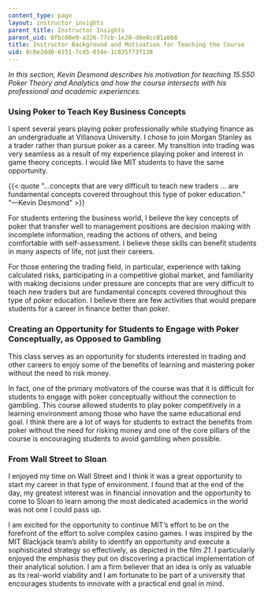 ```yaml
---
content_type: page
layout: instructor_insights
parent_title: Instructor Insights
parent_uid: 0fbc00e9-a326-77cb-1e20-d6e8cc81abb8
title: Instructor Background and Motivation for Teaching the Course
uid: 8c6e2dd8-6151-7cd5-034e-1c835f73f138
---
```


_In this section, Kevin Desmond describes his motivation for teaching _15.S50 Poker Theory and Analytics_ and how the course intersects with his professional and academic experiences._

### Using Poker to Teach Key Business Concepts

I spent several years playing poker professionally while studying finance as an undergraduate at Villanova University. I chose to join Morgan Stanley as a trader rather than pursue poker as a career. My transition into trading was very seamless as a result of my experience playing poker and interest in game theory concepts. I would like MIT students to have the same opportunity.

{{< quote "…concepts that are very difficult to teach new traders … are fundamental concepts covered throughout this type of poker education." "—Kevin Desmond" >}}

For students entering the business world, I believe the key concepts of poker that transfer well to management positions are decision making with incomplete information, reading the actions of others, and being comfortable with self-assessment. I believe these skills can benefit students in many aspects of life, not just their careers.

For those entering the trading field, in particular, experience with taking calculated risks, participating in a competitive global market, and familiarity with making decisions under pressure are concepts that are very difficult to teach new traders but are fundamental concepts covered throughout this type of poker education. I believe there are few activities that would prepare students for a career in finance better than poker.

### Creating an Opportunity for Students to Engage with Poker Conceptually, as Opposed to Gambling

This class serves as an opportunity for students interested in trading and other careers to enjoy some of the benefits of learning and mastering poker without the need to risk money.

In fact, one of the primary motivators of the course was that it is difficult for students to engage with poker conceptually without the connection to gambling. This course allowed students to play poker competitively in a learning environment among those who have the same educational end goal. I think there are a lot of ways for students to extract the benefits from poker without the need for risking money and one of the core pillars of the course is encouraging students to avoid gambling when possible.

### From Wall Street to Sloan

I enjoyed my time on Wall Street and I think it was a great opportunity to start my career in that type of environment. I found that at the end of the day, my greatest interest was in financial innovation and the opportunity to come to Sloan to learn among the most dedicated academics in the world was not one I could pass up. 

I am excited for the opportunity to continue MIT’s effort to be on the forefront of the effort to solve complex casino games. I was inspired by the MIT Blackjack team’s ability to identify an opportunity and execute a sophisticated strategy so effectively, as depicted in the film _21_. I particularly enjoyed the emphasis they put on discovering a practical implementation of their analytical solution. I am a firm believer that an idea is only as valuable as its real-world viability and I am fortunate to be part of a university that encourages students to innovate with a practical end goal in mind.